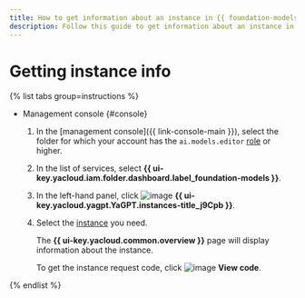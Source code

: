 ```yaml
---
title: How to get information about an instance in {{ foundation-models-name }}
description: Follow this guide to get information about an instance in {{ foundation-models-name }} using the management console.
---
```


# Getting instance info

{% list tabs group=instructions %}

- Management console {#console}

  1. In the [management console]({{ link-console-main }}), select the folder for which your account has the `ai.models.editor` [role](../../security/index.md#ai-models-editor) or higher.
  1. In the list of services, select **{{ ui-key.yacloud.iam.folder.dashboard.label_foundation-models }}**.
  1. In the left-hand panel, click ![image](../../../_assets/console-icons/server.svg) **{{ ui-key.yacloud.yagpt.YaGPT.instances-title_j9Cpb }}**.
  1. Select the [instance](../../concepts/generation/dedicated-instance.md) you need.

      The **{{ ui-key.yacloud.common.overview }}** page will display information about the instance.

      To get the instance request code, click ![image](../../../_assets/console-icons/code.svg) **View code**.

{% endlist %}
